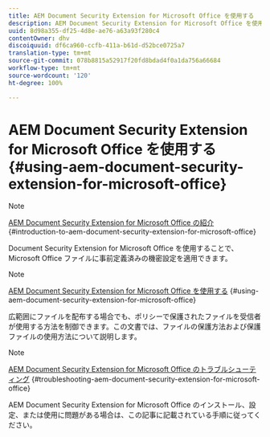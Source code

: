 ```yaml
---
title: AEM Document Security Extension for Microsoft Office を使用する
description: AEM Document Security Extension for Microsoft Office を使用する
uuid: 8d98a355-df25-4d8e-ae76-a63a93f280c4
contentOwner: dhv
discoiquuid: df6ca960-ccfb-411a-b61d-d52bce0725a7
translation-type: tm+mt
source-git-commit: 078b8815a52917f20fd8bdad4f0a1da756a66684
workflow-type: tm+mt
source-wordcount: '120'
ht-degree: 100%

---
```



# AEM Document Security Extension for Microsoft Office を使用する{#using-aem-document-security-extension-for-microsoft-office}

>[!NOTE]
>
>[AEM Document Security Extension for Microsoft Office の紹介](../document-security-extension-microsoft-office.md) {#introduction-to-aem-document-security-extension-for-microsoft-office}
>
>Document Security Extension for Microsoft Office を使用することで、Microsoft Office ファイルに事前定義済みの機密設定を適用できます。

>[!NOTE]
>
>[AEM Document Security Extension for Microsoft Office を使用する](../using-aem-document-security-extension.md) {#using-aem-document-security-extension-for-microsoft-office}
>
>広範囲にファイルを配布する場合でも、ポリシーで保護されたファイルを受信者が使用する方法を制御できます。この文書では、ファイルの保護方法および保護ファイルの使用方法について説明します。

>[!NOTE]
>
>[AEM Document Security Extension for Microsoft Office のトラブルシューティング](../troubleshooting-document-security-extension.md) {#troubleshooting-aem-document-security-extension-for-microsoft-office}
>
>AEM Document Security Extension for Microsoft Office のインストール、設定、または使用に問題がある場合は、この記事に記載されている手順に従ってください。

